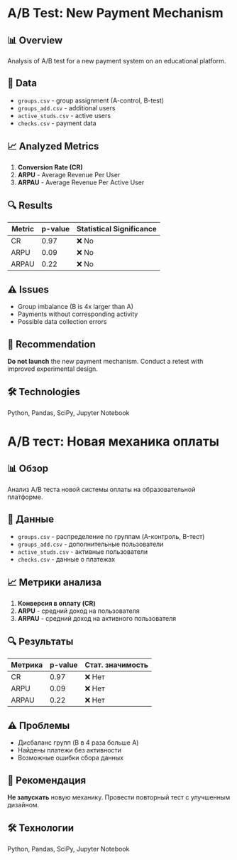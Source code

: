 # A/B Test: New Payment Mechanism

## 📊 Overview
Analysis of A/B test for a new payment system on an educational platform.

## 📁 Data
- `groups.csv` - group assignment (A-control, B-test)
- `groups_add.csv` - additional users
- `active_studs.csv` - active users
- `checks.csv` - payment data

## 📈 Analyzed Metrics
1. **Conversion Rate (CR)**
2. **ARPU** - Average Revenue Per User
3. **ARPAU** - Average Revenue Per Active User

## 🔍 Results
| Metric | p-value | Statistical Significance |
|---------|---------|--------------------------|
| CR | 0.97 | ❌ No |
| ARPU | 0.09 | ❌ No |
| ARPAU | 0.22 | ❌ No |

## ⚠️ Issues
- Group imbalance (B is 4x larger than A)
- Payments without corresponding activity
- Possible data collection errors

## 🚀 Recommendation
**Do not launch** the new payment mechanism. Conduct a retest with improved experimental design.

## 🛠 Technologies
Python, Pandas, SciPy, Jupyter Notebook

# A/B тест: Новая механика оплаты

## 📊 Обзор
Анализ A/B теста новой системы оплаты на образовательной платформе.

## 📁 Данные
- `groups.csv` - распределение по группам (A-контроль, B-тест)
- `groups_add.csv` - дополнительные пользователи
- `active_studs.csv` - активные пользователи
- `checks.csv` - данные о платежах

## 📈 Метрики анализа
1. **Конверсия в оплату (CR)**
2. **ARPU** - средний доход на пользователя
3. **ARPAU** - средний доход на активного пользователя

## 🔍 Результаты
| Метрика | p-value | Стат. значимость |
|---------|---------|------------------|
| CR | 0.97 | ❌ Нет |
| ARPU | 0.09 | ❌ Нет |
| ARPAU | 0.22 | ❌ Нет |

## ⚠️ Проблемы
- Дисбаланс групп (B в 4 раза больше A)
- Найдены платежи без активности
- Возможные ошибки сбора данных

## 🚀 Рекомендация
**Не запускать** новую механику. Провести повторный тест с улучшенным дизайном.

## 🛠 Технологии
Python, Pandas, SciPy, Jupyter Notebook
